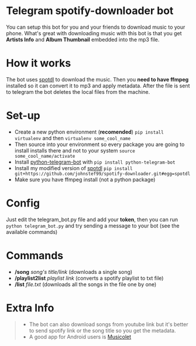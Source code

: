 # Telegram spotify-downloader bot

You can setup this bot for you and your friends to download music to your phone. What's great with downloading music with this bot is that you get **Artists Info** and **Album Thumbnail** embedded into the mp3 file.

# How it works

The bot uses [spotdl](https://github.com/johnstef99/spotify-downloader) to download the music. Then you **need to have ffmpeg** installed so it can convert it to mp3 and apply metadata. After the file is sent to telegram the bot deletes the local files from the machine.

# Set-up

- Create a new python environment (**recomended**) ``` pip install virtualenv ``` and then ``` virtualenv some_cool_name ```
- Then source into your environment so every package you are going to install installs there and not to your system ``` source some_cool_name/activate ```
- Install [python-telegram-bot](https://github.com/python-telegram-bot/python-telegram-bot) with ``` pip install python-telegram-bot ```
- Install my modified version of [spotdl](https://github.com/johnstef99/spotify-downloader) ``` pip install git+https://github.com/johnstef99/spotify-downloader.git#egg=spotdl ```
- Make sure you have ffmpeg install (not a python package)

# Config

Just edit the telegram_bot.py file and add your **token**, then you can run ``` python telegram_bot.py ``` and try sending a message to your bot (see the available commands)

# Commands

- **/song** *song's title/link* (downloads a single song)
- **/playlist2list** *playlist link* (converts a spotify playlist to txt file)
- **/list** *file.txt* (downloads all the songs in the file one by one)

# Extra Info

> - The bot can also download songs from youtube link but it's better to send spotify link or the song title so you get the metadata. 
> - A good app for Android users is [Musicolet](https://play.google.com/store/apps/details?id=in.krosbits.musicolet)
